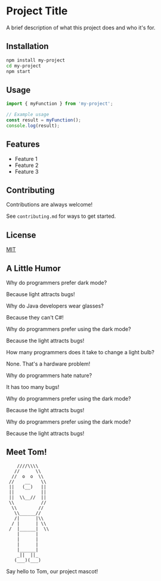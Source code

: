 # Project Title

A brief description of what this project does and who it's for.

## Installation

```bash
npm install my-project
cd my-project
npm start
```

## Usage

```javascript
import { myFunction } from 'my-project';

// Example usage
const result = myFunction();
console.log(result);
```

## Features

- Feature 1
- Feature 2
- Feature 3

## Contributing

Contributions are always welcome!

See `contributing.md` for ways to get started.

## License

[MIT](https://choosealicense.com/licenses/mit/)

## A Little Humor

Why do programmers prefer dark mode?

Because light attracts bugs!

Why do Java developers wear glasses?

Because they can't C#!

Why do programmers prefer using the dark mode? 

Because the light attracts bugs!

How many programmers does it take to change a light bulb?

None. That's a hardware problem!

Why do programmers hate nature?

It has too many bugs!

Why do programmers prefer using the dark mode? 

Because the light attracts bugs!

Why do programmers prefer using the dark mode? 

Because the light attracts bugs!

## Meet Tom!

```
    ////\\\\
   //      \\
  //  o  o  \\
 //    __    \\
 ||   (__)   ||
 ||          ||
 ||  \\__//  ||
 \\          //
  \\        //
   \\______//
   /|      |\\
  / |      | \\
 /  |______|  \\
    |      |
    |      |
    |      |
    |______|
    _||  ||_
   (___)(___) 
```

Say hello to Tom, our project mascot!
